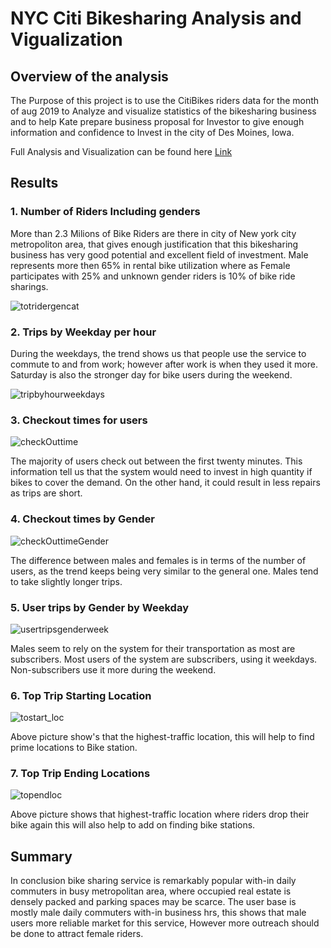 # NYC Citi Bikesharing Analysis and Vigualization

## Overview of the analysis

The Purpose of this project is to use the CitiBikes riders data for the month of aug 2019 to Analyze and visualize statistics of the bikesharing business and to help Kate prepare business proposal for Investor to give enough information and confidence to Invest in the city of Des Moines, Iowa.

Full Analysis and Visualization can be found here [Link](https://public.tableau.com/app/profile/uttam.kumar4024/viz/NYC_CitiBike_Analysis_16429565724910/BikeSharingBusinessProposalforCityofDesMoines)


## Results

### 1. Number of Riders Including genders

More than 2.3 Milions of Bike Riders are there in city of New york city metropoliton area, that gives enough justification that this bikesharing business has very good potential and excellent field of investment. Male represents more then 65% in rental bike utilization where as Female participates with 25% and unknown gender riders is 10% of bike ride sharings.

![totridergencat](https://user-images.githubusercontent.com/91766890/150718003-d1feedf2-2e2c-4cff-8212-02f24fc9c8d7.PNG)

### 2. Trips by Weekday per hour

During the weekdays, the trend shows us that people use the service to commute to and from work; however after work is when they used it more. Saturday is also the stronger day for bike users during the weekend.

![tripbyhourweekdays](https://user-images.githubusercontent.com/91766890/150718180-d032f9c8-4774-41b4-a533-07acafa8ed13.PNG)

### 3. Checkout times for users

![checkOuttime](https://user-images.githubusercontent.com/91766890/150718343-6cb56a5f-4252-4981-bb2d-3d9465f228d5.PNG)

The majority of users check out between the first twenty minutes. This information tell us that the system would need to invest in high quantity if bikes to cover the demand. On the other hand, it could result in less repairs as trips are short.

### 4. Checkout times by Gender

![checkOuttimeGender](https://user-images.githubusercontent.com/91766890/150718416-5ef18c30-12aa-4dca-9a57-dd1d579effa0.PNG)

The difference between males and females is in terms of the number of users, as the trend keeps being very similar to the general one. Males tend to take slightly longer trips.

### 5. User trips by Gender by Weekday

![usertripsgenderweek](https://user-images.githubusercontent.com/91766890/150718517-0fc63046-b0ab-4b30-8c3e-0c26c41f9de7.PNG)

Males seem to rely on the system for their transportation as most are subscribers. Most users of the system are subscribers, using it weekdays. Non-subscribers use it more during the weekend.

### 6. Top Trip Starting Location

![tostart_loc](https://user-images.githubusercontent.com/91766890/150718646-9ecb3591-1482-44f6-aab2-a9a766dc42c0.PNG)

Above picture show's that the highest-traffic location, this will help to find prime locations to Bike station.

### 7. Top Trip Ending Locations

![topendloc](https://user-images.githubusercontent.com/91766890/150718713-9ee5b3a0-8578-4041-9109-9eed9a5fc638.PNG)

Above picture shows that highest-traffic location where riders drop their bike again this will also help to add on finding bike stations.

## Summary

In conclusion bike sharing service is remarkably popular with-in daily commuters in busy metropolitan area, where occupied real estate is densely packed and parking spaces may be scarce. The user base is mostly male daily commuters with-in business hrs, this shows that male users more reliable market for this service, However more outreach should be done to attract female riders.


